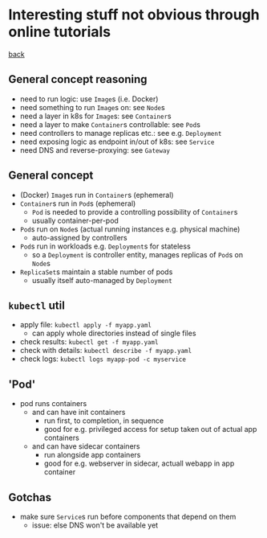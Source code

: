 # Interesting stuff not obvious through online tutorials

[back](README)

## General concept reasoning

- need to run logic: use `Image`s (i.e. Docker)
- need something to run `Image`s on: see `Node`s
- need a layer in k8s for `Image`s: see `Container`s
- need a layer to make `Container`s controllable: see `Pod`s
- need controllers to manage replicas etc.: see e.g. `Deployment`
- need exposing logic as endpoint in/out of k8s: see `Service`
- need DNS and reverse-proxying: see `Gateway`

## General concept

- (Docker) `Image`s run in `Container`s (ephemeral)
- `Container`s run in `Pod`s (ephemeral)
  - `Pod` is needed to provide a controlling possibility of `Container`s
  - usually container-per-pod
- `Pod`s run on `Node`s (actual running instances e.g. physical machine)
  - auto-assigned by controllers
- `Pod`s run in workloads e.g. `Deployment`s for stateless
  - so a `Deployment` is controller entity, manages replicas of `Pod`s on `Node`s
- `ReplicaSet`s maintain a stable number of pods
  - usually itself auto-managed by `Deployment`

## `kubectl` util

- apply file: `kubectl apply -f myapp.yaml`
  - can apply whole directories instead of single files
- check results: `kubectl get -f myapp.yaml`
- check with details: `kubectl describe -f myapp.yaml`
- check logs: `kubectl logs myapp-pod -c myservice`

## 'Pod'

- pod runs containers
  - and can have init containers
    - run first, to completion, in sequence
    - good for e.g. privileged access for setup taken out of actual app containers
  - and can have sidecar containers
    - run alongside app containers
    - good for e.g. webserver in sidecar, actuall webapp in app container

## Gotchas

- make sure `Service`s run before components that depend on them
  - issue: else DNS won't be available yet
